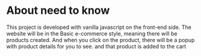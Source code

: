 # About need to know
This project is developed with vanilla javascript on the front-end side. The website will be in the Basic e-commerce style, meaning there will be products created. And when you click on the product, there will be a popup with product details for you to see. and that product is added to the cart
